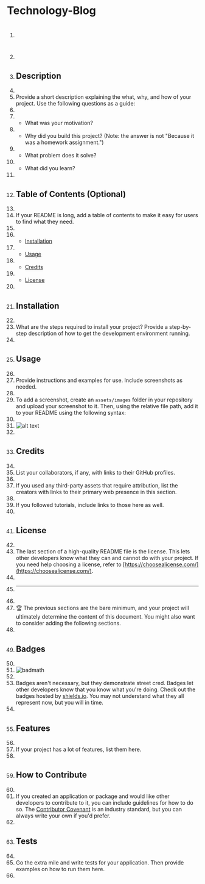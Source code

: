 # Technology-Blog

1. # <Your-Project-Title>
2. 
3. ## Description
4. 
5. Provide a short description explaining the what, why, and how of your project. Use the following questions as a guide:
6. 
7. - What was your motivation?
8. - Why did you build this project? (Note: the answer is not "Because it was a homework assignment.")
9. - What problem does it solve?
10. - What did you learn?
11. 
12. ## Table of Contents (Optional)
13. 
14. If your README is long, add a table of contents to make it easy for users to find what they need.
15. 
16. - [Installation](#installation)
17. - [Usage](#usage)
18. - [Credits](#credits)
19. - [License](#license)
20. 
21. ## Installation
22. 
23. What are the steps required to install your project? Provide a step-by-step description of how to get the development environment running.
24. 
25. ## Usage
26. 
27. Provide instructions and examples for use. Include screenshots as needed.
28. 
29. To add a screenshot, create an `assets/images` folder in your repository and upload your screenshot to it. Then, using the relative file path, add it to your README using the following syntax:
30. 
31. ![alt text](assets/images/screenshot.png)
32. 
33. ## Credits
34. 
35. List your collaborators, if any, with links to their GitHub profiles.
36. 
37. If you used any third-party assets that require attribution, list the creators with links to their primary web presence in this section.
38. 
39. If you followed tutorials, include links to those here as well.
40. 
41. ## License
42. 
43. The last section of a high-quality README file is the license. This lets other developers know what they can and cannot do with your project. If you need help choosing a license, refer to [https://choosealicense.com/](https://choosealicense.com/).
44. 
45. ---
46. 
47. 🏆 The previous sections are the bare minimum, and your project will ultimately determine the content of this document. You might also want to consider adding the following sections.
48. 
49. ## Badges
50. 
51. ![badmath](https://img.shields.io/github/languages/top/nielsenjared/badmath)
52. 
53. Badges aren't necessary, but they demonstrate street cred. Badges let other developers know that you know what you're doing. Check out the badges hosted by [shields.io](https://shields.io/). You may not understand what they all represent now, but you will in time.
54. 
55. ## Features
56. 
57. If your project has a lot of features, list them here.
58. 
59. ## How to Contribute
60. 
61. If you created an application or package and would like other developers to contribute to it, you can include guidelines for how to do so. The [Contributor Covenant](https://www.contributor-covenant.org/) is an industry standard, but you can always write your own if you'd prefer.
62. 
63. ## Tests
64. 
65. Go the extra mile and write tests for your application. Then provide examples on how to run them here.
66. 
